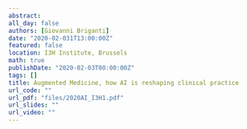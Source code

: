 ```yaml
---
abstract: 
all_day: false
authors: [Giovanni Briganti]
date: "2020-02-031T13:00:00Z"
featured: false
location: I3H Institute, Brussels
math: true
publishDate: "2020-02-03T00:00:00Z"
tags: []
title: Augmented Medicine, how AI is reshaping clinical practice
url_code: ""
url_pdf: "files/2020AI_I3H1.pdf"
url_slides: ""
url_video: ""
---
```

